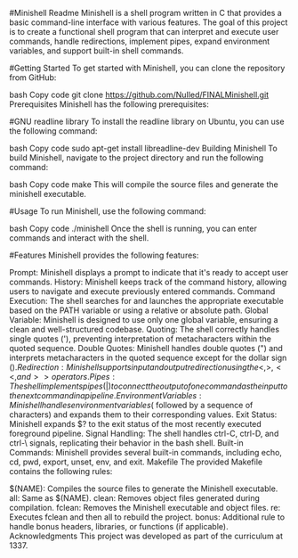 #Minishell Readme
Minishell is a shell program written in C that provides a basic command-line interface with various features. The goal of this project is to create a functional shell program that can interpret and execute user commands, handle redirections, implement pipes, expand environment variables, and support built-in shell commands.

#Getting Started
To get started with Minishell, you can clone the repository from GitHub:

bash
Copy code
git clone https://github.com/NuIled/FINALMinishell.git
Prerequisites
Minishell has the following prerequisites:

#GNU readline library
To install the readline library on Ubuntu, you can use the following command:

bash
Copy code
sudo apt-get install libreadline-dev
Building Minishell
To build Minishell, navigate to the project directory and run the following command:

bash
Copy code
make
This will compile the source files and generate the minishell executable.

#Usage
To run Minishell, use the following command:

bash
Copy code
./minishell
Once the shell is running, you can enter commands and interact with the shell.

#Features
Minishell provides the following features:

Prompt: Minishell displays a prompt to indicate that it's ready to accept user commands.
History: Minishell keeps track of the command history, allowing users to navigate and execute previously entered commands.
Command Execution: The shell searches for and launches the appropriate executable based on the PATH variable or using a relative or absolute path.
Global Variable: Minishell is designed to use only one global variable, ensuring a clean and well-structured codebase.
Quoting: The shell correctly handles single quotes ('), preventing interpretation of metacharacters within the quoted sequence.
Double Quotes: Minishell handles double quotes (") and interprets metacharacters in the quoted sequence except for the dollar sign ($).
Redirection: Minishell supports input and output redirection using the <, >, <<, and >> operators.
Pipes: The shell implements pipes (|) to connect the output of one command as the input to the next command in a pipeline.
Environment Variables: Minishell handles environment variables ($ followed by a sequence of characters) and expands them to their corresponding values.
Exit Status: Minishell expands $? to the exit status of the most recently executed foreground pipeline.
Signal Handling: The shell handles ctrl-C, ctrl-D, and ctrl-\ signals, replicating their behavior in the bash shell.
Built-in Commands: Minishell provides several built-in commands, including echo, cd, pwd, export, unset, env, and exit.
Makefile
The provided Makefile contains the following rules:

$(NAME): Compiles the source files to generate the Minishell executable.
all: Same as $(NAME).
clean: Removes object files generated during compilation.
fclean: Removes the Minishell executable and object files.
re: Executes fclean and then all to rebuild the project.
bonus: Additional rule to handle bonus headers, libraries, or functions (if applicable).
Acknowledgments
This project was developed as part of the curriculum at 1337.
